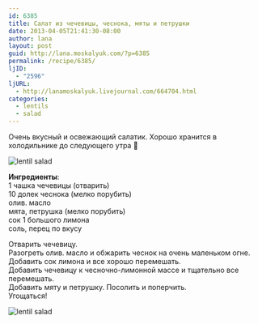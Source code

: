 ```yaml
---
id: 6385
title: Салат из чечевицы, чеснока, мяты и петрушки
date: 2013-04-05T21:41:30-08:00
author: lana
layout: post
guid: http://lana.moskalyuk.com/?p=6385
permalink: /recipe/6385/
ljID:
  - "2596"
ljURL:
  - http://lanamoskalyuk.livejournal.com/664704.html
categories:
  - lentils
  - salad
---
```

Очень вкусный и освежающий салатик. Хорошо хранится в холодильнике до следующего утра 🙂

![lentil salad](http://farm9.staticflickr.com/8530/8623909766_7814a667b4_c.jpg) 

**Ингредиенты**:  
1 чашка чечевицы (отварить)  
10 долек чеснока (мелко порубить)  
олив. масло  
мята, петрушка (мелко порубить)  
сок 1 большого лимона  
соль, перец по вкусу

Отварить чечевицу.  
Разогреть олив. масло и обжарить чеснок на очень маленьком огне.  
Добавить сок лимона и все хорошо перемешать.  
Добавить чечевицу к чесночно-лимонной массе и тщательно все перемешать.  
Добавить мяту и петрушку. Посолить и поперчить.  
Угощаться!

![lentil salad](http://farm9.staticflickr.com/8257/8622807803_215d9b321c_c.jpg)